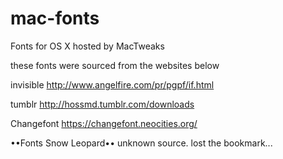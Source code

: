 # mac-fonts
Fonts for OS X hosted by MacTweaks


these fonts were sourced from the websites below

invisible
http://www.angelfire.com/pr/pgpf/if.html

tumblr
http://hossmd.tumblr.com/downloads

Changefont
https://changefont.neocities.org/

••Fonts Snow Leopard••
unknown source. lost the bookmark...
